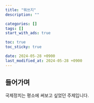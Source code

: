 ```yaml
---
title: "뭐쓰지"
description: ""

categories: []
tags: []
start_with_ads: true

toc: true
toc_sticky: true

date: 2024-05-28 +0900
last_modified_at: 2024-05-28 +0900
---
```


<!-- LQIP는 10 x 5로 맞추기 -->

## **들어가며**

국제정치는 평소에 써보고 싶었던 주제입니다.